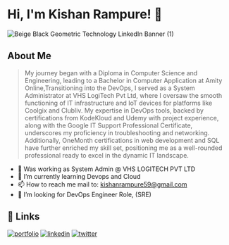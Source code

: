 
# Hi, I'm Kishan Rampure! 👋

![Beige   Black Geometric Technology LinkedIn Banner (1)](https://github.com/Kishanrampure/kishanrampure/assets/121344253/0b6815a1-9280-4922-b2c1-5e27b5d75869)



## About Me

> My journey began with a Diploma in Computer Science and Engineering, leading to a Bachelor in Computer Application at
> Amity Online,Transitioning into the DevOps, I served as a System Administrator at 
VHS LogiTech Pvt Ltd, where I oversaw the smooth functioning of IT infrastructure and 
IoT devices for platforms like Coolgix and Clubliv. My expertise in DevOps tools, 
backed by certifications from KodeKloud and Udemy with project experience, 
along with the Google IT Support Professional Certificate, underscores my proficiency in 
troubleshooting and networking. Additionally, OneMonth certifications in 
web development and SQL have further enriched my skill set, positioning me as a well-rounded professional 
ready to excel in the dynamic IT landscape.


- 🔭 Was working as System Admin @ VHS LOGITECH PVT LTD
- 🌱 I’m currently learning Devops and Cloud
- 📫 How to reach me mail to: kishanrampure59@gmail.com 
- 🤔 I’m looking for DevOps Engineer Role, (SRE)


## 🔗 Links
[![portfolio](https://img.shields.io/badge/my_portfolio-000?style=for-the-badge&logo=ko-fi&logoColor=white)](https://kishanrampure.info)
[![linkedin](https://img.shields.io/badge/linkedin-0A66C2?style=for-the-badge&logo=linkedin&logoColor=white)](https://www.linkedin.com/in/kishan-rampure/)
[![twitter](https://img.shields.io/badge/twitter-1DA1F2?style=for-the-badge&logo=twitter&logoColor=white)](https://twitter.com/)


